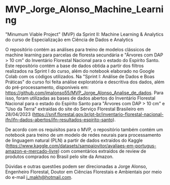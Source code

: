 # MVP_Jorge_Alonso_Machine_Learning
"Minumum Viable Project" (MVP) da Sprint II: Machine Learning & Analytics do curso de Especialização em Ciência de Dados e Analytics

O repositório contém as análises para treino de modelos clássicos de machine learning para parcelas de floresta secundária e "Árvores com DAP > 10 cm" do Inventário Florestal Nacional para o estado do Espírito Santo. Este repositório contém a base de dados obtida a partir dos filtros realizados na Sprint I do curso, além do notebook elaborado no Google Colab com os códigos utilizados. 
Na "Sprint I: Análise de Dados e Boas Práticas" do curso foi feita análise exploratória e descritiva dos dados, além do pré-processamento, disponíveis em: https://github.com/jmalonso55/MVP_Jorge_Alonso_Analise_de_dados. Para isso, foram utilizadas as bases de dados abertos do Inventário Florestal Nacional para o estado do Espírito Santo para "Árvores com DAP > 10 cm" e "Uso da Terra" extraídas do site do Serviço Florestal Brasileiro em 28/04/2023 (https://snif.florestal.gov.br/pt-br/inventario-florestal-nacional-ifn/ifn-dados-abertos/ifn-resultados-espirito-santo).

De acordo com os requisitos para o MVP, o repositório também contém um notebook para treino de um modelo de redes neurais para processamento de linguagem natural (PLN) a partir de dados extraídos do Kaggle (https://www.kaggle.com/datasets/sampaiovitor/avaliaes-em-portugus-amazon-e-mercado-livre) com comentários extraídos de review de produtos comprados no Brasil pelo site da Amazon. 

Dúvidas e outras questões podem ser direcionadas a Jorge Alonso, Engenheiro Florestal, Doutor em Ciências Florestais e Ambientais por meio do e-mail j_makh@hotmail.com.

